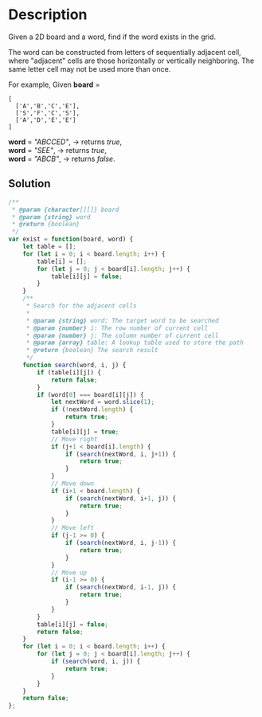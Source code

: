 # Description

Given a 2D board and a word, find if the word exists in the grid.

The word can be constructed from letters of sequentially adjacent cell, where "adjacent" cells are those horizontally or vertically neighboring. The same letter cell may not be used more than once.

For example,
Given **board** =
```
[
  ['A','B','C','E'],
  ['S','F','C','S'],
  ['A','D','E','E']
]
```
**word** = *"ABCCED"*, -> returns *true*,<br>
**word** = *"SEE"*, -> returns *true*,<br>
**word** = *"ABCB"*, -> returns *false*.

## Solution
```javascript
/**
 * @param {character[][]} board
 * @param {string} word
 * @return {boolean}
 */
var exist = function(board, word) {
    let table = [];
    for (let i = 0; i < board.length; i++) {
        table[i] = [];
        for (let j = 0; j < board[i].length; j++) {
            table[i][j] = false;
        }
    }
    /** 
     * Search for the adjacent cells
     *
     * @param {string} word: The target word to be searched
     * @param {number} i: The row number of current cell
     * @param {number} j: The column number of current cell
     * @param {array} table: A lookup table used to store the path
     * @return {boolean} The search result
     */
    function search(word, i, j) {
        if (table[i][j]) {
            return false;
        }
        if (word[0] === board[i][j]) {
            let nextWord = word.slice(1);
            if (!nextWord.length) {
                return true;
            }
            table[i][j] = true;
            // Move right
            if (j+1 < board[i].length) {
                if (search(nextWord, i, j+1)) {
                    return true;
                }
            }
            // Move down
            if (i+1 < board.length) {
                if (search(nextWord, i+1, j)) {
                    return true;
                }
            }
            // Move left
            if (j-1 >= 0) {
                if (search(nextWord, i, j-1)) {
                    return true;
                }
            }
            // Move up
            if (i-1 >= 0) {
                if (search(nextWord, i-1, j)) {
                    return true;
                }
            }
        }
        table[i][j] = false;
        return false;
    }
    for (let i = 0; i < board.length; i++) {
        for (let j = 0; j < board[i].length; j++) {
            if (search(word, i, j)) {
                return true;
            }
        }
    }
    return false;
};
```